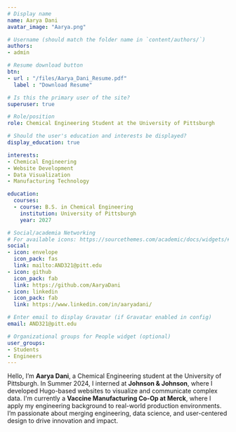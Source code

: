 ```yaml
---
# Display name
name: Aarya Dani
avatar_image: "Aarya.png"

# Username (should match the folder name in `content/authors/`)
authors:
- admin

# Resume download button
btn:
- url : "/files/Aarya_Dani_Resume.pdf"
  label : "Download Resume"

# Is this the primary user of the site?
superuser: true

# Role/position
role: Chemical Engineering Student at the University of Pittsburgh

# Should the user's education and interests be displayed?
display_education: true

interests:
- Chemical Engineering
- Website Development
- Data Visualization
- Manufacturing Technology

education:
  courses:
  - course: B.S. in Chemical Engineering
    institution: University of Pittsburgh
    year: 2027

# Social/academia Networking
# For available icons: https://sourcethemes.com/academic/docs/widgets/#icons
social:
- icon: envelope
  icon_pack: fas
  link: mailto:AND321@pitt.edu
- icon: github
  icon_pack: fab
  link: https://github.com/AaryaDani
- icon: linkedin
  icon_pack: fab
  link: https://www.linkedin.com/in/aaryadani/

# Enter email to display Gravatar (if Gravatar enabled in config)
email: AND321@pitt.edu

# Organizational groups for People widget (optional)
user_groups:
- Students
- Engineers
---
```


Hello, I’m **Aarya Dani**, a Chemical Engineering student at the University of Pittsburgh. In Summer 2024, I interned at **Johnson & Johnson**, where I developed Hugo-based websites to visualize and communicate complex data. I'm currently a **Vaccine Manufacturing Co-Op at Merck**, where I apply my engineering background to real-world production environments. I’m passionate about merging engineering, data science, and user-centered design to drive innovation and impact.
